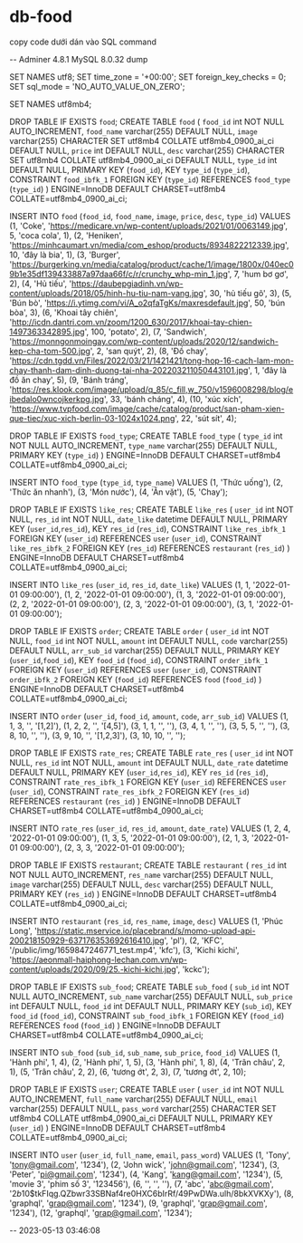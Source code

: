 # db-food
copy code dưới dán vào SQL command 


-- Adminer 4.8.1 MySQL 8.0.32 dump

SET NAMES utf8;
SET time_zone = '+00:00';
SET foreign_key_checks = 0;
SET sql_mode = 'NO_AUTO_VALUE_ON_ZERO';

SET NAMES utf8mb4;

DROP TABLE IF EXISTS `food`;
CREATE TABLE `food` (
  `food_id` int NOT NULL AUTO_INCREMENT,
  `food_name` varchar(255) DEFAULT NULL,
  `image` varchar(255) CHARACTER SET utf8mb4 COLLATE utf8mb4_0900_ai_ci DEFAULT NULL,
  `price` int DEFAULT NULL,
  `desc` varchar(255) CHARACTER SET utf8mb4 COLLATE utf8mb4_0900_ai_ci DEFAULT NULL,
  `type_id` int DEFAULT NULL,
  PRIMARY KEY (`food_id`),
  KEY `type_id` (`type_id`),
  CONSTRAINT `food_ibfk_1` FOREIGN KEY (`type_id`) REFERENCES `food_type` (`type_id`)
) ENGINE=InnoDB DEFAULT CHARSET=utf8mb4 COLLATE=utf8mb4_0900_ai_ci;

INSERT INTO `food` (`food_id`, `food_name`, `image`, `price`, `desc`, `type_id`) VALUES
(1,	'Coke',	'https://medicare.vn/wp-content/uploads/2021/01/0063149.jpg',	5,	'coca cola',	1),
(2,	'Heniken',	'https://minhcaumart.vn/media/com_eshop/products/8934822212339.jpg',	10,	'đây là bia',	1),
(3,	'Burger',	'https://burgerking.vn/media/catalog/product/cache/1/image/1800x/040ec09b1e35df139433887a97daa66f/c/r/crunchy_whp-min_1.jpg',	7,	'hum bơ gơ',	2),
(4,	'Hủ tiếu',	'https://daubepgiadinh.vn/wp-content/uploads/2018/05/hinh-hu-tiu-nam-vang.jpg',	30,	'hủ tiếu gõ',	3),
(5,	'Bún bò',	'https://i.ytimg.com/vi/A_o2qfaTgKs/maxresdefault.jpg',	50,	'bún bòa',	3),
(6,	'Khoai tây chiên',	'http://icdn.dantri.com.vn/zoom/1200_630/2017/khoai-tay-chien-1497363342895.jpg',	100,	'potato',	2),
(7,	'Sandwich',	'https://monngonmoingay.com/wp-content/uploads/2020/12/sandwich-kep-cha-tom-500.jpg',	2,	'san quýt',	2),
(8,	'Đồ chay',	'https://cdn.tgdd.vn/Files/2022/03/21/1421421/tong-hop-16-cach-lam-mon-chay-thanh-dam-dinh-duong-tai-nha-202203211050443101.jpg',	1,	'đây là đồ ăn chay',	5),
(9,	'Bánh tráng',	'https://res.klook.com/image/upload/q_85/c_fill,w_750/v1596008298/blog/eibedalo0wncojkerkpg.jpg',	33,	'bánh cháng',	4),
(10,	'xúc xích',	'https://www.tvpfood.com/image/cache/catalog/product/san-pham-xien-que-tiec/xuc-xich-berlin-03-1024x1024.png',	22,	'sút sít',	4);

DROP TABLE IF EXISTS `food_type`;
CREATE TABLE `food_type` (
  `type_id` int NOT NULL AUTO_INCREMENT,
  `type_name` varchar(255) DEFAULT NULL,
  PRIMARY KEY (`type_id`)
) ENGINE=InnoDB DEFAULT CHARSET=utf8mb4 COLLATE=utf8mb4_0900_ai_ci;

INSERT INTO `food_type` (`type_id`, `type_name`) VALUES
(1,	'Thức uống'),
(2,	'Thức ăn nhanh'),
(3,	'Món nước'),
(4,	'Ăn vặt'),
(5,	'Chay');

DROP TABLE IF EXISTS `like_res`;
CREATE TABLE `like_res` (
  `user_id` int NOT NULL,
  `res_id` int NOT NULL,
  `date_like` datetime DEFAULT NULL,
  PRIMARY KEY (`user_id`,`res_id`),
  KEY `res_id` (`res_id`),
  CONSTRAINT `like_res_ibfk_1` FOREIGN KEY (`user_id`) REFERENCES `user` (`user_id`),
  CONSTRAINT `like_res_ibfk_2` FOREIGN KEY (`res_id`) REFERENCES `restaurant` (`res_id`)
) ENGINE=InnoDB DEFAULT CHARSET=utf8mb4 COLLATE=utf8mb4_0900_ai_ci;

INSERT INTO `like_res` (`user_id`, `res_id`, `date_like`) VALUES
(1,	1,	'2022-01-01 09:00:00'),
(1,	2,	'2022-01-01 09:00:00'),
(1,	3,	'2022-01-01 09:00:00'),
(2,	2,	'2022-01-01 09:00:00'),
(2,	3,	'2022-01-01 09:00:00'),
(3,	1,	'2022-01-01 09:00:00');

DROP TABLE IF EXISTS `order`;
CREATE TABLE `order` (
  `user_id` int NOT NULL,
  `food_id` int NOT NULL,
  `amount` int DEFAULT NULL,
  `code` varchar(255) DEFAULT NULL,
  `arr_sub_id` varchar(255) DEFAULT NULL,
  PRIMARY KEY (`user_id`,`food_id`),
  KEY `food_id` (`food_id`),
  CONSTRAINT `order_ibfk_1` FOREIGN KEY (`user_id`) REFERENCES `user` (`user_id`),
  CONSTRAINT `order_ibfk_2` FOREIGN KEY (`food_id`) REFERENCES `food` (`food_id`)
) ENGINE=InnoDB DEFAULT CHARSET=utf8mb4 COLLATE=utf8mb4_0900_ai_ci;

INSERT INTO `order` (`user_id`, `food_id`, `amount`, `code`, `arr_sub_id`) VALUES
(1,	1,	3,	'',	'[1,2]'),
(1,	2,	2,	'',	'[4,5]'),
(3,	1,	1,	'',	''),
(3,	4,	1,	'',	''),
(3,	5,	5,	'',	''),
(3,	8,	10,	'',	''),
(3,	9,	10,	'',	'[1,2,3]'),
(3,	10,	10,	'',	'');

DROP TABLE IF EXISTS `rate_res`;
CREATE TABLE `rate_res` (
  `user_id` int NOT NULL,
  `res_id` int NOT NULL,
  `amount` int DEFAULT NULL,
  `date_rate` datetime DEFAULT NULL,
  PRIMARY KEY (`user_id`,`res_id`),
  KEY `res_id` (`res_id`),
  CONSTRAINT `rate_res_ibfk_1` FOREIGN KEY (`user_id`) REFERENCES `user` (`user_id`),
  CONSTRAINT `rate_res_ibfk_2` FOREIGN KEY (`res_id`) REFERENCES `restaurant` (`res_id`)
) ENGINE=InnoDB DEFAULT CHARSET=utf8mb4 COLLATE=utf8mb4_0900_ai_ci;

INSERT INTO `rate_res` (`user_id`, `res_id`, `amount`, `date_rate`) VALUES
(1,	2,	4,	'2022-01-01 09:00:00'),
(1,	3,	5,	'2022-01-01 09:00:00'),
(2,	1,	3,	'2022-01-01 09:00:00'),
(2,	3,	3,	'2022-01-01 09:00:00');

DROP TABLE IF EXISTS `restaurant`;
CREATE TABLE `restaurant` (
  `res_id` int NOT NULL AUTO_INCREMENT,
  `res_name` varchar(255) DEFAULT NULL,
  `image` varchar(255) DEFAULT NULL,
  `desc` varchar(255) DEFAULT NULL,
  PRIMARY KEY (`res_id`)
) ENGINE=InnoDB DEFAULT CHARSET=utf8mb4 COLLATE=utf8mb4_0900_ai_ci;

INSERT INTO `restaurant` (`res_id`, `res_name`, `image`, `desc`) VALUES
(1,	'Phúc Long',	'https://static.mservice.io/placebrand/s/momo-upload-api-200218150929-637176353692616410.jpg',	'pl'),
(2,	'KFC',	'/public/img/1659847246771_test.mp4',	'kfc'),
(3,	'Kichi kichi',	'https://aeonmall-haiphong-lechan.com.vn/wp-content/uploads/2020/09/25.-kichi-kichi.jpg',	'kckc');

DROP TABLE IF EXISTS `sub_food`;
CREATE TABLE `sub_food` (
  `sub_id` int NOT NULL AUTO_INCREMENT,
  `sub_name` varchar(255) DEFAULT NULL,
  `sub_price` int DEFAULT NULL,
  `food_id` int DEFAULT NULL,
  PRIMARY KEY (`sub_id`),
  KEY `food_id` (`food_id`),
  CONSTRAINT `sub_food_ibfk_1` FOREIGN KEY (`food_id`) REFERENCES `food` (`food_id`)
) ENGINE=InnoDB DEFAULT CHARSET=utf8mb4 COLLATE=utf8mb4_0900_ai_ci;

INSERT INTO `sub_food` (`sub_id`, `sub_name`, `sub_price`, `food_id`) VALUES
(1,	'Hành phi',	1,	4),
(2,	'Hành phi',	1,	5),
(3,	'Hành phi',	1,	8),
(4,	'Trân châu',	2,	1),
(5,	'Trân châu',	2,	2),
(6,	'tương ớt',	2,	3),
(7,	'tương ớt',	2,	10);

DROP TABLE IF EXISTS `user`;
CREATE TABLE `user` (
  `user_id` int NOT NULL AUTO_INCREMENT,
  `full_name` varchar(255) DEFAULT NULL,
  `email` varchar(255) DEFAULT NULL,
  `pass_word` varchar(255) CHARACTER SET utf8mb4 COLLATE utf8mb4_0900_ai_ci DEFAULT NULL,
  PRIMARY KEY (`user_id`)
) ENGINE=InnoDB DEFAULT CHARSET=utf8mb4 COLLATE=utf8mb4_0900_ai_ci;

INSERT INTO `user` (`user_id`, `full_name`, `email`, `pass_word`) VALUES
(1,	'Tony',	'tony@gmail.com',	'1234'),
(2,	'John wick',	'john@gmail.com',	'1234'),
(3,	'Peter',	'pi@gmail.com',	'1234'),
(4,	'Kang',	'kang@gmail.com',	'1234'),
(5,	'movie 3',	'phim số 3',	'123456'),
(6,	'',	'',	''),
(7,	'abc',	'abc@gmail.com',	'$2b$10$tkFIqg.QZbwr33SBNaf4re0HXC6bIrRf/49PwDWa.ulh/8bkXVKXy'),
(8,	'graphql',	'grap@gmail.com',	'1234'),
(9,	'graphql',	'grap@gmail.com',	'1234'),
(12,	'graphql',	'grap@gmail.com',	'1234');

-- 2023-05-13 03:46:08
